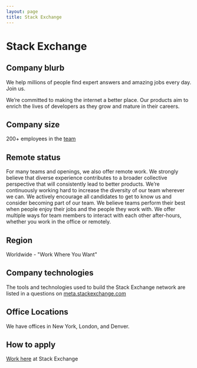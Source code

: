 ```yaml
---
layout: page
title: Stack Exchange
---
```


# Stack Exchange

## Company blurb

We help millions of people find expert answers and amazing jobs every day. Join us.

We’re committed to making the internet a better place. Our products aim to enrich the lives of developers as they grow and mature in their careers.

## Company size

200+ employees in the [team](http://stackexchange.com/about/team)

## Remote status

For many teams and openings, we also offer remote work.
We strongly believe that diverse experience contributes to a broader collective perspective that will consistently lead to better products. We’re continuously working hard to increase the diversity of our team wherever we can. We actively encourage all candidates to get to know us and consider becoming part of our team. We believe teams perform their best when people enjoy their jobs and the people they work with. We offer multiple ways for team members to interact with each other after-hours, whether you work in the office or remotely.

## Region

Worldwide - "Work Where You Want"

## Company technologies

The tools and technologies used to build the Stack Exchange network are listed in a questions on [meta.stackexchange.com](http://meta.stackexchange.com/questions/10369/which-tools-and-technologies-are-used-to-build-the-stack-exchange-network)

## Office Locations

We have offices in New York, London, and Denver.

## How to apply

[Work here](http://stackexchange.com/work-here) at Stack Exchange
